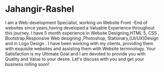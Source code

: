 # Jahangir-Rashel
I am a Web-development Specialist, working on Website Front -End of websites since years,having developed a Valuable Experience throughout this journey. I have 5 month experience in Website Designing,HTML 5, CSS , Bootstrap,Responsive Web designing ,Photoshop, Stationary,(UI/UX)Design and in Logo Design . I have been working with my clients, providing them with exquisite websites and assisting them with Website terminology. Your Satisfaction is my Ultimate Goal and I am devoted to provide you with Quality and Value to your desire. Let's discuss with you and get your business rolling soon!
